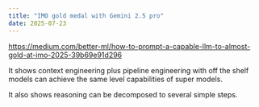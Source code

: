 ```yaml
---
title: "IMO gold medal with Gemini 2.5 pro"
date: 2025-07-23
---
```


<a href="https://medium.com/better-ml/how-to-prompt-a-capable-llm-to-almost-gold-at-imo-2025-39b69e91d296">https://medium.com/better-ml/how-to-prompt-a-capable-llm-to-almost-gold-at-imo-2025-39b69e91d296</a>

It shows context engineering plus pipeline engineering with off the shelf models can achieve the same level capabilities of super models.

It also shows reasoning can be decomposed to several simple steps.
